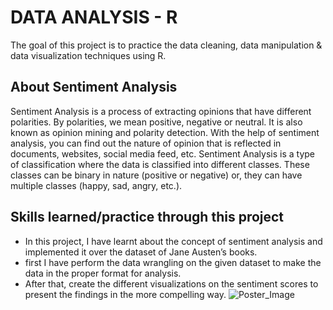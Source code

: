 # DATA ANALYSIS - R

The goal of this project is to practice the data cleaning, data manipulation & data visualization
techniques using R.

## About Sentiment Analysis
Sentiment Analysis is a process of extracting opinions that have different polarities. By polarities, we mean
positive, negative or neutral. It is also known as opinion mining and polarity detection. With the help of
sentiment analysis, you can find out the nature of opinion that is reflected in documents, websites, social
media feed, etc. Sentiment Analysis is a type of classification where the data is classified into different classes.
These classes can be binary in nature (positive or negative) or, they can have multiple classes (happy, sad,
angry, etc.).

## Skills learned/practice through this project

- In this project, I have learnt about the concept of sentiment analysis and implemented it over the
dataset of Jane Austen’s books.
- first I have perform the data wrangling on the given dataset to make the data in the proper format for
analysis.
- After that, create the different visualizations on the sentiment scores to present the findings in the
more compelling way.
![Poster_Image](https://github.com/user-attachments/assets/c2cfbe3c-3fec-474f-9b38-c05d95c72170)
